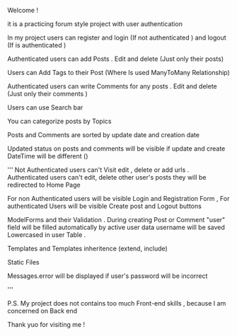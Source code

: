Welcome !

it is a practicing forum style project with user authentication

In my project users can register and login (If not authenticated ) and logout (If is authenticated )

Authenticated users can add Posts . Edit and delete (Just only their posts)

Users can Add Tags to their Post (Where Is used ManyToMany Relationship)

Authenticated users can write Comments for any posts . Edit and delete (Just only their comments )

Users can use Search bar 

You can categorize posts by Topics

Posts and Comments are sorted by update date and creation date

Updated status on posts and comments will be visible if update and create DateTime will be different ()

'''
Not Authenticated users can't Visit edit , delete or add urls . Authenticated users can't edit, delete other user's posts they will be redirected to Home Page

For non Authenticated users will be visible Login and Registration Form , For authenticated Users will be visible Create post and Logout buttons  

ModelForms and their Validation . During creating Post or Comment "user" field will be filled automatically by active user data
username will be saved Lowercased in user Table .

Templates and Templates inheritence (extend, include)

Static Files

Messages.error will be displayed if user's password will be incorrect 

'''

P.S. My project does not contains too much Front-end skills , because I am concerned on Back end

Thank yuo for visiting me !
